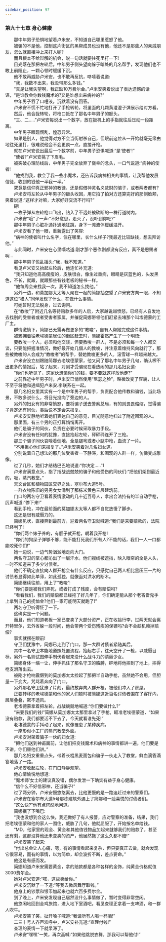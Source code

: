```yaml
---
sidebar_position: 97
---
```

### 第九十七章 身心健康  


　　那中年男子恐惧地望着卢米安，不知道自己哪里惹怒了他。  
　　被骗的不是他，控制这片街区的黑帮成员也没有他，他还不是那些人的亲戚朋友，怎么就直接冲上来打人呢?  
　　而且根本不给辩解的机会，说一句话就要往死里打一下!  
　　目光落在那把左轮后，中年男子侧头望向躲于暗处的几名帮手，发现他们也不敢上前阻止，一颗心顿时缓缓下沉。  
　　他不敢再威胁卢米安，也不敢再反抗，哆嗦着说道:  
　　“我，我数不出来，我没带那么多钱。”  
　　“真是让我失望啊，我正缺10万费尔金。”卢米安笑着说出了表达遗憾的话语，“是谁教会你数钱魔术的?又是谁想出来病神的?”  
　　中年男子吞了口唾液，沉默着没有回答。  
　　卢米安不慌不忙地打开了手枪转轮，将里面的几颗黄澄澄子弹展示给对方看。  
　　然后，他合拢转轮，将枪口抵在了那名中年男子的额头。  
　　“三、二..…”卢米安每说出一个数字，放在扳机上的手指就往后压动一段距离。  
　　中年男子眼现慌乱，惶恐异常。  
　　如果是别人，他觉得对方不会当街射杀自己，但眼前这位从一开始就毫无缘由地往死里打，很难说他会不会更疯一点，直接开枪。  
　　就在卢米安说出最后一个数字前，中年男子恐惧喊道:“是‘使者’!”  
　　“使者?”卢米安挑了下眉毛。  
　　被突破心理防线后，中年男子完全放弃了侥幸的念头，一口气说道:“病神的使者!  
　　“他找到我，教会了我一些小魔术，还告诉我病神相关的事情，让我帮他发展信徒，收到的钱他一半我一半。”  
　　究竟是信仰真正邪神的教徒，还是假借神灵名义敛财的骗子，或者两者都有?  
　　卢米安将左轮从中年男子的额头收回，用它拍了拍对方还算完好的那侧脸颊，笑着说道:“这样才对嘛，大家好好交流不行吗?”  
　　砰!  
　　一枚子弹从左轮枪口飞出，钻入了不远处被砍断的一株行道树内。  
　　卢米安“哦”了一声:“不好意思，走火了，没吓到你吧?”  
　　那中年男子心脏扑通扑通地狂跳，身下一滩液体缓缓溢开。  
　　卢米安看了他一眼，重新露出了笑容:  
　　“病神的使者叫什么名字，住在哪里，长什么样子?我最近比较缺钱，想去拜访他。”  
　　与此同时，卢米安在心里嘀咕道:刚才那个恶作剧都没有反应，真不是恩赐者啊...  
　　那中年男子慌乱摇头:“我，我不知道。”  
　　看见卢米安又抬起左轮后，他连忙补充道:  
　　“我只知道他高高瘦瘦的，皮肤很白，像生过重病，眼睛是灰蓝色的，头发黑色，不长，就跟，就跟那些有钱老板的秘书一样。  
　　“他每周会来找我一次，我不知道怎么找他。”  
　　另外一边，和莫加娜太太等人聚在一起的简娜抽空望了卢米安方向一眼，不知道这位“猎人”同伴发现了什么，在做什么事情。  
　　可她暂时无法脱身，过去询问。  
　　在“教唆”了附近几名等待赔款多年的人后，大家越说越愤怒，已经有人自发地去找别的受害者或者受害者家属，并催促简娜带领他们赶紧去堵那个叫埃德蒙的工厂主。  
　　群情激愤下，简娜已无需再做更多的“教唆”，自有人帮她完成这件事情。  
　　被簇拥着往老埃德蒙居住的街区赶去时，简娜霍然产生了一个明悟:  
　　要教唆一个人，必须和他交谈，但要教唆一群人，不是必须和每一个人都交谈，只要能把握准情况，做好最开始几個人的教唆，并注意着维持风向就行了，那些被教唆的人会成为“教唆者”的帮手，替她教唆更多的人，滚雪球一样越来越大。  
　　卢米安没立刻跟随简娜去老埃德蒙家，他又问了那名中年男子几句，确认榨不出更多的情报后，站了起来，对刚才受骗现在看热闹的那几名妇女道:  
　　“你们也听见了，这家伙想骗你们的钱，要不要就这样放他走?”  
　　之前靠近中年男子时，卢米安已悄然使用“尼瑟之脸”，略微改变了容貌，让人不至于将他和通缉犯卢米安.李联系在一起。  
　　那几名妇女里其实有一个是中年男子的帮手，负责配合他传教和骗钱，当此场景，不敢多说什么，将目光投向了旁边的人。  
　　另外的妇女有的非常愤怒，要将骗子送去警察总局，有的则畏畏缩缩，觉得骗子肯定还有同伙，事后说不定会来报复。  
　　卢米安安静地听着她们表达自己的意见，目光随意地扫过了附近围观的人。  
　　那里面，有三个男的正打算悄悄离开。  
　　他们是骗子的同伙，负责在必要时候采取暴力手段。  
　　卢米安没有任何的犹豫，直接抬起左轮，砰砰砰连开了三枪。  
　　那三个骗子同伙哀嚎着倒地，全是腿弯或者小腿中枪，血流了一片。  
　　“不用担心他们来报复了。”卢米安笑着对几名妇女道。  
　　分别说着自己想法的那几位受害者一下静滞，和围观的人群一样，仿佛变成雕像。  
　　过了几秒，她们才结结巴巴地说道:“你决定..…”1  
　　卢米安满意点头，指了指战战兢兢的骗子和他受伤的同伙们:“把他们架到最近的，呃，蒸汽教堂。”  
　　天文台区和植物园区交界之处，塞尔布大道5号。  
　　一群衣物陈旧的男男女女涌到了那栋米黄色三层建筑前。  
　　门口的两名守卫看着表情激动的几十近百号人，拿出合法持有的半自动手枪，厉声喊道:“停下来!”  
　　看到手枪，冲在最前面的莫加娜太太等人都不自觉放慢了脚步。  
　　这还是很有威慑力的。  
　　简娜见状，直接奔到最前方，迎着两名守卫就喊道:“我们是来要赔款的，法院已经判了!  
　　“你们两个婊子养的，有胆子就开枪，朝着我开枪!  
　　“你们的狗屎子弹够不够，能不能打死我们所有人?不能的话，我们一人一口都能咬死你们!”  
　　她一边说，一边气势汹汹地走向大门。  
　　两名守卫的掌心都沁出了一层汗水，他们视线被遮挡，映入眼帘的全是人头，一时不知道来了多少讨债者。  
　　他们不确定直接向人群开枪会有什么反应，只感觉自己两人相比黑压压一片的讨债者显得如此单薄，如此孤独，就像面对洪水的断木。  
　　简娜继续往前，用上了“教唆”:  
　　“你们要是被我们弄死，或者打成了残废，会有赔偿吗?  
　　“看看我们，我们的赔偿都已经拖了好几年了，你们确定能从那个老吝啬鬼手上拿到自己的抚恤金?他们一家可能明天就跑了!”  
　　两名守卫听得怔了一下。  
　　这确实是一个问题。  
　　而且，他们知道老板一家已变卖了大部分资产，正在收拾行李，过两天就会离开特里尔，去外省躲一段时间，他会带两个受伤残疾的保镖吗?会不会趁机赖掉赔偿?  
　　事实就摆在眼前!  
　　守卫们犹豫中，简娜已走到了门口，那一大群讨债者紧随其后。  
　　其中一名守卫本能地遵照处置流程，抬起右手，往天空开了一枪，以威慑目标，另外一名则试图伸手制伏看起来没什么战斗力的清丽少女。  
　　简娜身体一缩一让，伸手抓住了那名守卫的胳膊，砰地将他摔到了地上，摔得枪支滑落出去。  
　　被刚才枪响震慑到的莫加娜太太捡起了那把半自动手枪，虽然她不会用，但胆量一下变大，咒骂着奔向了门口。  
　　另外那名守卫犹豫了片刻，最终放弃向人群开枪，被他们冲入了房屋。  
　　正要转移的老埃德蒙和他的家人们顿时被简娜这近百名讨债者围在了客厅内，层层叠叠，密不透风。  
　　老埃德蒙拿着把左轮，战战兢兢地喊道:“你们要做什么?”  
　　“来要我们的钱!”简娜从莫加娜太太那里拿过了手枪，瞄准老埃德蒙道，“如果没有赔款，我们都要活不下去了，今天就看谁先死!”  
　　老埃德蒙的手抖动了起来，就像罹患了某种疾病。  
　　一座形似小工厂的蒸汽教堂外面。  
　　卢米安对架着骗子一伙的妇女道:  
　　“把他们送到神甫面前，让他们把变钱魔术和病神的事情都讲一遍，他们要是不讲，你们替他们讲。”  
　　那几名妇女重重点头，带着长棍黑麦面包和骗子一伙走入了教堂，鲜血滴答滴答地落了一路。  
　　卢米安收起左轮，在门口静静观望。  
　　他心情愉悦地想道:  
　　“魔术师’女士的建议真没错，偶尔发泄一下确实有益于身心健康。  
　　“信什么不好信邪神，还当骗子!”  
　　过了两分钟，卢米安慢悠悠离去，比他更慢的是一路追赶过来的警察们。  
　　卢米安在塞尔布大道5号那栋建筑外遇上了简娜和一脸喜悦的讨债者们。  
　　“这么快?”他有点愕然地问道。  
　　简娜抿了下嘴巴:  
　　“我也没想到会这么快，我还做好了有人报警，应对警察的准备，结果，我们把老埃德蒙和他的家人一围住，威胁了几句，他就屈服了，开始按名单给钱。  
　　“MD，他家里的现金、黄金和其他值钱物品加起来就够我们的赔款了，甚至还有剩，这都没算他还未变卖的资产，他居然拖了这么久都不赔!”  
　　卢米安笑了起来:  
　　“付出总会让人心痛，嗯，有的事情看起来复杂，但只要真正去做，就会发现它很容易，而有的事情，以为简单，却会波折不断，差点要命。”  
　　他这是有感而发。  
　　简娜知道卢米安需要黄金，拿的赔款都是各种各样的金饰，纯黄金价格就值3000费尔金。  
　　她对卢米安道:“喏，这些卖给你。”  
　　卢米安沉默了一下道:“等我去微风舞厅取钱。”  
　　他身上的钞票和银币加起来也就六百多费尔金。  
　　到了晚上，卢米安发现自己居然没什么事情做了，暂时变得非常空闲。  
　　他悠闲地回到金鸡旅馆，进入地下室酒吧，看见查理正拿着一支啤酒，和一群人吹牛。  
　　卢米安笑了笑，扯开嗓子喊道:“我请所有人喝一杯酒!”  
　　二三十号人齐声欢呼中，卢米安补充道:“查理付钱!”  
　　查理的表情一下就呆滞了。  
　　卢米安“嘿嘿”一笑，再次高喊:“如果他跳脱衣舞，那我可以帮他付!”  

